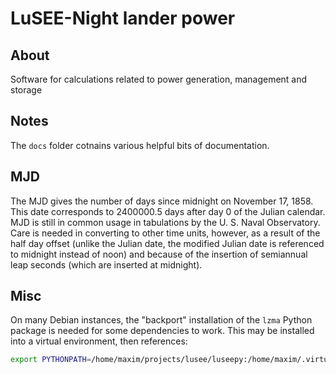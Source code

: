 # LuSEE-Night lander power

## About
Software for calculations related to power generation, management and storage

## Notes

The `docs` folder cotnains various helpful bits of documentation.

## MJD
The MJD gives the number of days since midnight on November 17, 1858. This date corresponds to 2400000.5 days after
day 0 of the Julian calendar. MJD is still in common usage in tabulations by the U. S. Naval Observatory.
Care is needed in converting to other time units, however, as a result of the half day offset (unlike the Julian date,
the modified Julian date is referenced to midnight instead of noon) and because of the insertion of semiannual leap
seconds (which are inserted at midnight).

## Misc

On many Debian instances, the "backport" installation of the `lzma` Python package is needed for
some dependencies to work. This may be installed into a virtual environment, then references:

```bash
export PYTHONPATH=/home/maxim/projects/lusee/luseepy:/home/maxim/.virtualenvs/lusee/lib/python3.10/site-packages/backports
```
